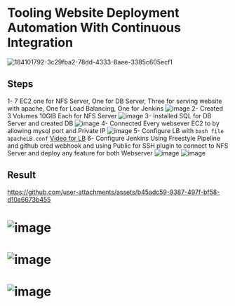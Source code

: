 

# Tooling Website Deployment Automation With Continuous Integration
![184101792-3c29fba2-78dd-4333-8aee-3385c605ecf1](https://github.com/user-attachments/assets/a7c2af19-df0d-420b-8cb5-b03687de88c9)

## Steps
 1- 7 EC2 one for NFS Server, One for DB Server, Three for serving website with apache, One for Load Balancing, One for Jenkins ![image](https://github.com/user-attachments/assets/24c4bb2e-0483-4df7-9a5b-ac7fdf0a7d0d)
 2- Created 3 Volumes 10GIB Each for NFS Server ![image](https://github.com/user-attachments/assets/3747b3e8-e344-4f3a-9ad7-4b639eae7b39)
 3- Installed SQL for DB Server and created DB
 ![image](https://github.com/user-attachments/assets/f60e94cb-54f4-4229-90da-dffc13900481)
 4- Connected Every websever EC2 to by allowing mysql port and Private IP 
 ![image](https://github.com/user-attachments/assets/a4e2e03f-6312-453f-82d1-be334d3d3204)
 5- Configure LB with ```bash file apacheLB.conf```
[Video for LB](https://github.com/user-attachments/assets/a543e169-afa9-473c-8757-b59bbf190c7f)
 6- Configure Jenkins Using Freestyle Pipeline and github cred webhook and using Public for SSH plugin to connect to NFS Server and deploy any feature for both Webserver
 ![image](https://github.com/user-attachments/assets/bb4dd6cd-2897-47fa-81b8-50b19f49cf9e)
 ![image](https://github.com/user-attachments/assets/446074c6-c533-409f-8106-f8381de22318)

## Result
   https://github.com/user-attachments/assets/b45adc59-9387-497f-bf58-d10a6673b455
 # ![image](https://github.com/user-attachments/assets/3ff5ff2a-8e9c-4ad7-8371-356d257e703c)
 # ![image](https://github.com/user-attachments/assets/aa409a23-8a9b-43de-8498-84a0f4ef72c2)
 # ![image](https://github.com/user-attachments/assets/fb5ff22e-e9d5-4a6d-a656-822f96fdfc4d)




